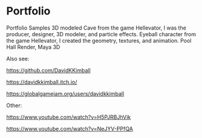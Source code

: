 # Portfolio
 Portfolio Samples
 3D modeled Cave from the game Hellevator, I was the producer, designer, 3D modeler, and particle effects.
 Eyeball character from the game Hellevator, I created the geometry, textures, and animation.
 Pool Hall Render, Maya 3D
 
 Also see:

 https://github.com/DavidKKimball
 
 https://davidkkimball.itch.io/

 https://globalgamejam.org/users/davidkkimball

 Other:
 
 https://www.youtube.com/watch?v=H5PJRBJhVik

 https://www.youtube.com/watch?v=NeJYV-PPfQA
